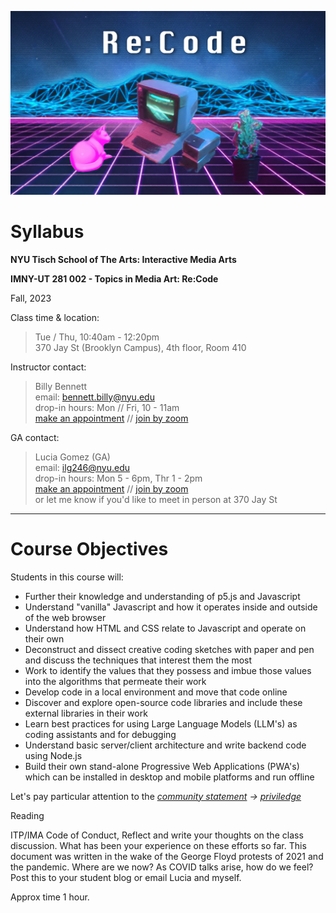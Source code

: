 ![An Apple II computer with external disk drives is set among a glowing-pink cat, who is lying down on the left, and a multi-colored succulent in a black pot on the right. There is a neon pink grid of perspective squares comprising the floor beneath and low-poly digitized mountain ranges in the background with neon blue trim lines. The words Re:Code are centered at the top in a large white font that is in a stylized digital form.](images/synthwave-wallpaper-neural-medium.jpg)

# <h>Syllabus</h> 

**NYU Tisch School of The Arts: Interactive Media Arts**  

**IMNY-UT 281 002 - Topics in Media Art: Re:Code**  

Fall, 2023

Class time & location:

> Tue / Thu, 10:40am - 12:20pm  
> 370 Jay St (Brooklyn Campus), 4th floor, Room 410

Instructor contact:

> Billy Bennett  
> email: bennett.billy@nyu.edu  
> drop-in hours: Mon // Fri, 10 - 11am  
> [make an appointment](https://calendar.google.com/calendar/selfsched?sstoken=UU83Y25Jd3FfQnhjfGRlZmF1bHR8MTcyMDRkOTExMjgzY2QxOTVhYmFhZjM4MmRiMzg1MmM)  // [join by zoom]('https://nyu.zoom.us/my/billythemusical')  

GA contact:

> Lucia Gomez (GA)  
> email: ilg246@nyu.edu  
> drop-in hours: Mon 5 - 6pm, Thr 1 - 2pm  
> [make an appointment](https://calendar.app.google/d4t3TPxmR5xUcJ7Z6) // [join by zoom](https://nyu.zoom.us/my/lucia.go)  
> or let me know if you'd like to meet in person at 370 Jay St

  
---

# <h>Course Objectives</h>

Students in this course will:
- Further their knowledge and understanding of p5.js and Javascript
- Understand "vanilla" Javascript and how it operates inside and outside of the web browser
- Understand how HTML and CSS relate to Javascript and operate on their own
- Deconstruct and dissect creative coding sketches with paper and pen and discuss the techniques that interest them the most
- Work to identify the values that they possess and imbue those values into the algorithms that permeate their work
- Develop code in a local environment and move that code online  
- Discover and explore open-source code libraries and include these external libraries in their work
- Learn best practices for using Large Language Models (LLM's) as coding assistants and for debugging
- Understand basic server/client architecture and write backend code using Node.js
- Build their own stand-alone Progressive Web Applications (PWA's) which can be installed in desktop and mobile platforms and run offline


Let's pay particular attention to the *[community statement](https://github.com/ITPNYU/ITP-IMA-Code-of-Conduct/blob/main/community_statement.md) -> [priviledge](https://github.com/ITPNYU/ITP-IMA-Code-of-Conduct/blob/main/community_statement.md#priviledge)*

Reading

ITP/IMA Code of Conduct, Reflect and write your thoughts on the class discussion. What has been your experience on these efforts so far. This document was written in the wake of the George Floyd protests of 2021 and the pandemic. Where are we now? As COVID talks arise, how do we feel? Post this to your student blog or email Lucia and myself.

Approx time 1 hour.